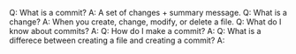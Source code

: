 Q: What is a commit?
A: A set of changes + summary message.
Q: What is a change?
A: When you create, change, modify, or delete a file.
Q: What do I know about commits?
A:
Q: How do I make a commit?
A:
Q: What is a differece between creating a file and creating a commit?
A: